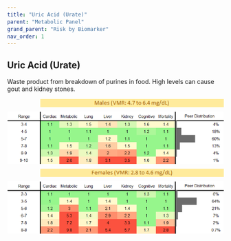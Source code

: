 ```yaml
---
title: "Uric Acid (Urate)"
parent: "Metabolic Panel"
grand_parent: "Risk by Biomarker"
nav_order: 1
---
```



## Uric Acid (Urate)


Waste product from breakdown of purines in food. High levels can cause gout and kidney stones.

<div style="display: flex; flex-direction: column; gap: 10px;">

  <img src="/assets/images/vmrbiomarker_urate__male.png" alt="Uric Acid (Urate) VMR Male" style="margin-left: 15%">
  <img src="/assets/images/rr_urate__male.png" alt="Uric Acid (Urate) RR Male">

  <img src="/assets/images/vmrbiomarker_urate__female.png" alt="Uric Acid (Urate) VMR Female" style="margin-left: 15%; ">
  <img src="/assets/images/rr_urate__female.png" alt="Uric Acid (Urate) RR Female">

</div>



